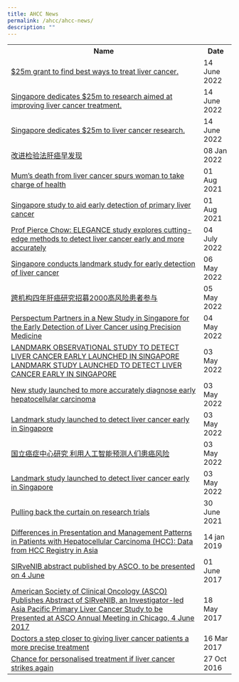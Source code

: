 ```yaml
---
title: AHCC News
permalink: /ahcc/ahcc-news/
description: ""
---
```

<table>
   <tbody>
      <tr>
         <th>
					 Name
				</th>
				<th>
					Date
				</th>
      </tr>
		 <tr>
			 <td>
				 <a target="_blank" href="https://www.straitstimes.com/singapore/health/spore-dedicates-25m-to-liver-cancer-research-to-find-targeted-treatments">
				 $25m grant to find best ways to treat liver cancer.
				 </a>
			 </td>
			 <td>
				 14 June 2022
			 </td>
		 </tr>
		 <tr>
			 <td>
				 <a target="_blank" href="/files/AHCC/AHCC%20News/2022/grant-lhzb-14jun-p7.pdf">
				 Singapore dedicates $25m to research aimed at improving liver cancer treatment.
				 </a>
			 </td>
			 <td>
				 14 June 2022
			 </td>
		 </tr>
		 <tr>
			 <td>
				 <a target="_blank" href="files/AHCC/AHCC%20News/2022/grant-tm-14jun-p2.pdf">
				 Singapore dedicates $25m to liver cancer research.
				 </a>
			 </td>
			 <td>
				 14 June 2022
			 </td>
		 </tr>
		 <tr>
			 <td>
				 <a target="_blank" href="https://www.uweekly.sg/issue/129891">
				 改进检验法肝癌早发现
				 </a>
			 </td>
			 <td>
				 08 Jan 2022
			 </td>
		 </tr>
		 <tr>
			 <td>
				 <a target="_blank" href="https://www.straitstimes.com/singapore/moms-death-from-liver-cancer-spurs-her-to-take-charge-of-health-join-liver-cancer-study">
				 Mum’s death from liver cancer spurs woman to take charge of health  
				 </a>
			 </td>
			 <td>
				 01 Aug 2021
			 </td>
		 </tr>
		 <tr>
			 <td>
				 <a target="_blank" href="https://www.straitstimes.com/singapore/local-study-to-shore-up-defences-against-liver-cancer-deadly-but-often-detected-late">
				 Singapore study to aid early detection of primary liver cancer 
				 </a>
			 </td>
			 <td>
				 01 Aug 2021
			 </td>
		 </tr>
		 <tr>
			 <td>
				 <a target="_blank" href="https://www.oncoshot.com/blog/f6a1c9507a1d491d87c98c6768441d5b">
				 Prof Pierce Chow: ELEGANCE study explores cutting-edge methods to detect liver cancer early and more accurately 
				 </a>
			 </td>
			 <td>
				 04 July 2022
			 </td>
		 </tr>
		 <tr>
			 <td>
				 <a target="_blank" href="https://www.biospectrumasia.com/news/98/18137/singapore-conducts-landmark-study-for-early-detection-of-liver-cancer.html">
				 Singapore conducts landmark study for early detection of liver cancer
				 </a>
			 </td>
			 <td>
				 06 May 2022
			 </td>
		 </tr>
		 <tr>
			 <td>
				 <a target="_blank" href="https://www.zaobao.com.sg/news/singapore/story20210505-1144327">
				 跨机构四年肝癌研究招募2000高风险患者参与 
				 </a>
			 </td>
			 <td>
				 05 May 2022
			 </td>
		 </tr>
		 <tr>
			 <td>
				 <a target="_blank" href="https://www.perspectum.com/our-company/news/perspectum-partners-in-a-new-study-in-singapore-for-the-early-detection-of-liver-cancer-using-precision-medicine/">
				 Perspectum Partners in a New Study in Singapore for the Early Detection of Liver Cancer using Precision Medicine 
				 </a>
			 </td>
			 <td>
				 04 May 2022
			 </td>
		 </tr>
		 <tr>
			 <td>
				 <a target="_blank" href="https://www.nccs.com.sg/news/research/landmark-study-launched-to-detect-liver-cancer-early-in-singapore">
				 LANDMARK OBSERVATIONAL STUDY TO DETECT LIVER CANCER EARLY LAUNCHED IN SINGAPORE 
				 </a>
				 <br>
				 <a target="_blank" href="https://www.ntu.edu.sg/medicine/news-events/news/detail/landmark-study-launched-to-detect-liver-cancer-early-in-singapore">
				 LANDMARK STUDY LAUNCHED TO DETECT LIVER CANCER EARLY IN SINGAPORE
				 </a>
			 </td>
			 <td>
				 03 May 2022
			 </td>
		 </tr>
		 <tr>
			 <td>
				 <a target="_blank" href="https://www.news-medical.net/news/20210503/New-study-launched-to-more-accurately-diagnose-early-hepatocellular-carcinoma.aspx">
				 New study launched to more accurately diagnose early hepatocellular carcinoma  
				 </a>
			 </td>
			 <td>
				 03 May 2022
			 </td>
		 </tr>
		 <tr>
			 <td>
				 <a target="_blank" href="https://www.eurekalert.org/news-releases/673309">
				 Landmark study launched to detect liver cancer early in Singapore  
				 </a>
			 </td>
			 <td>
				 03 May 2022
			 </td>
		 </tr>
		 <tr>
			 <td>
				 <a target="_blank" href="https://www.8world.com/singapore/liver-cancer-study-1465611">
				 国立癌症中心研究 利用人工智能预测人们患癌风险  
				 </a>
			 </td>
			 <td>
				 03 May 2022
			 </td>
		 </tr>
		 <tr>
			 <td>
				 <a target="_blank" href="https://preventhealthproblems.com/prevent-health-problems/landmark-study-launched-to-detect-liver-cancer-early-in-singapore/">
				 Landmark study launched to detect liver cancer early in Singapore  
				 </a>
			 </td>
			 <td>
				 03 May 2022
			 </td>
		 </tr>
		 <tr>
			 <td>
				 <a target="_blank" href="https://www.nccs.com.sg/patient-care/Pages/pulling-back-the-curtain-on-research-trials.aspx">
				 Pulling back the curtain on research trials 
				 </a>
			 </td>
			 <td>
				 30 June 2021
			 </td>
		 </tr>
		 <tr>
			 <td>
				 <a target="_blank" href="/files/AHCC/AHCC%20News/asco-gi-id-229-c5.pdf">
				 Differences in Presentation and Management Patterns in Patients with Hepatocellular Carcinoma (HCC): Data from HCC Registry in Asia  
				 </a>
			 </td>
			 <td>
				 14 jan 2019
			 </td>
		 </tr>
		 <tr>
			 <td>
				 <a target="_blank" href="https://interventionalnews.com/sirvenib-abstract-published-by-asco-to-be-presented-on-4-june/">
				 SIRveNIB abstract published by ASCO, to be presented on 4 June   
				 </a>
			 </td>
			 <td>
				 01 June 2017
			 </td>
		 </tr>
		 <tr>
			 <td>
				 <a target="_blank" href="http://www.prnewswire.com/news-releases/american-society-of-clinical-oncology-asco-publishes-abstract-of-sirvenib-an-investigator-led-asia-pacific-primary-liver-cancer-study-to-be-presented-at-asco-annual-meeting-in-chicago-4-june-2017-622973624.html">
				 American Society of Clinical Oncology (ASCO) Publishes Abstract of SIRveNIB, an Investigator-led Asia Pacific Primary Liver Cancer Study to be Presented at ASCO Annual Meeting in Chicago, 4 June 2017   
				 </a>
			 </td>
			 <td>
				 18 May 2017
			 </td>
		 </tr>
		 <tr>
			 <td>
				 <a target="_blank" href="https://www.a-star.edu.sg/News-and-Events/News/Press-releases/ID/5409/Doctors-a-step-closer-to-giving-liver-cancer-patients-a-more-precise-treatment.aspx">
				 Doctors a step closer to giving liver cancer patients a more precise treatment  
				 </a>
			 </td>
			 <td>
				 16 Mar 2017
			 </td>
		 </tr>
		 <tr>
			 <td>
				 <a target="_blank" href="https://www.straitstimes.com/singapore/chance-for-personalised-treatment-if-liver-cancer-strikes-again">
				 Chance for personalised treatment if liver cancer strikes again  
				 </a>
			 </td>
			 <td>
				 27 Oct 2016
			 </td>
		 </tr>
   </tbody>
</table>